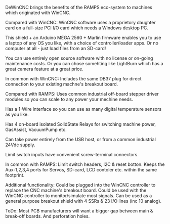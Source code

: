 

DeWinCNC brings the benefits of the RAMPS eco-system to machines which originated with WinCNC.



Compared with WinCNC:
WinCNC software uses a proprietory daughter card on a full-size PCI I/O card which needs a Windows desktop PC.

This shield + an Arduino MEGA 2560 + Marlin firmware enables you to use a laptop of any OS you like, 
with a choice of controller/loader apps.  Or no computer at all - just load files from an SD-card!

You can use entirely open source software with no license or on-going maintenance costs.
Or you can chose somehting like LightBurn which has a great camera feature at a great price.

In common with WinCNC:
Includes the same DB37 plug for direct connection to your existing machne's breakout board.



Compared with RAMPS:
Uses common industrial off-board stepper driver modules so you can scale to any power your mechine needs.

Has a 1-Wire interface so you can use as many digital temperature sensors as you like.

Has 4 on-board isolated SolidState Relays for switching machine power, GasAssist, VacuumPump etc.

Can take power entirely from the USB host, or from a common industrial 24Vdc supply.

Limit switch inputs have convenient screw-terminal connectors.

In common with RAMPS:
Limit switch headers, I2C & reset botton.
Keeps the Aux-1,2,3,4 ports for Servos, SD-card, LCD contoler etc. within the same footprint.



Additional functionality:
Could be plugged into the WinCNC controller to replace the CNC machine's breakout board.
Could be used with the WinCNC controller to monitor/simulate most signals.
Can be used as a general purpose breakout shield with 4 SSRs & 23 I/O lines (inc 10 analog).

ToDo:
Most PCB manufacturers will want a bigger gap between main & break-off boards.  And perforation holes.
